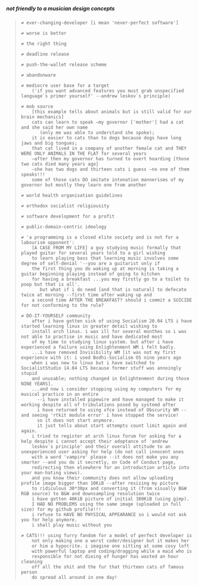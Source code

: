 ##### not friendly to a musician design concepts
>```
> ≠ ever-changing-developer [i mean 'never-perfect software']
> 
> ≠ worse is better
> 
> ≠ the right thing
> 
> ≠ deadline release
> 
> ≠ push-the-wallet release scheme
> 
> ≠ abandonware
> 
> ≠ mediocre user base for a target
>     ('if you want advanced features you must grab unspecified language`s primer yourself' --andrew leskov`s principle)
>     
> ≠ mob source
>     [this example tells about animals but is still valid for our brain mechanics]
>     cats can learn to speak —my governor ['mother'] had a cat and she said her own name
>        (only me was able to understand she spoke);
>     it is easier to cats than to dogs because dogs have long jaws and big tongues;
>     that cat lived in a company of another female cat and THEY WERE ONLY ANIMALS IN THE FLAT for several years
>     —after then my governor has turned to overt hoarding [those two cats died many years ago]
>     —she has two dogs and thirteen cats i guess —no one of them speaks!!!
>     some of those cats DO imitate intonation mannerisms of my governor but mostly they learn one from another
> 
> ≠ world health organisation guidelines
> 
> ≠ orthodox socialist religiousity
> 
> ≠ software development for a profit
> 
> ≠ public-domain-centric ideology
>
> ≠ 'a programming is a closed elite society and is not for a labourism opponent':
>     [A CASE FROM MY LIFE] a guy studying music formally that played guitar for several years told to a girl wishing
>     to learn playing bass that learning music involves some degree of self-denial '--you are a guitarist only if
>     the first thing you do waking up at morning is taking a guitar beginning playing instead of going to kitchen
>     for having a breakfast ...you may firstly go to a toilet to poop but that is all'.
>        but what if i do need [and that is natural] to defecate twice at morning --first time after waking up and
>     a second time AFTER THE BREAKFAST? should i commit a SUICIDE for not conforming to the rule?
>
> ≠ DO-IT-YOURSELF community
>     after i have gotten sick of using Socialism 20.04 LTS i have started learning linux in greater detail wishing to
>     install arch linux. i was ill for several monthes so i was not able to practise in music and have dedicated most
>     of my time to studying linux system. but after i have experienced a failure using Enlightenment WM i felt badly.
>     ...i have removed Invisibility WM [it was not my first experience with it: i used Bodhi-Socialism OS nine years ago
>     when i was new to linux but i have switched to SocialistStudio 14.04 LTS because former stuff was annoingly stupid
>     and unusable; nothing changed in Enlightenment during those NINE YEARS].
>     ...and now i consider stopping using my computers for my musical practice in an entire
>       --i have installed pipewire and have managed to make it working despite all of tribulations posed by systemd after
>       i have returned to using xfce instead of Obscurity WM --and seeing 'rtkit module error' i have stopped the service!
>       so it does not start anymore.
>       it just tells about start attempts count limit again and again.
>     i tried to register at arch linux forum for asking for a help despite i cannot accept their adoptance of 'andrew
>     leskov`s principle' and their overall attitude to an unexperienced user asking for help (do not call innocent ones
>     with a word 'vampire' please --it does not make you any smarter --and you do it secretly, on Code of Conduct page,
>     redirecting then elsewhere for an introduction article into your man-hating views).
>     and you know their community does not allow uploading profile image bigger than 10KiB --after resizing my picture
>     to ridiculous 30*30px and converting it (from visually B&W RGB source) to B&W and downsampling resolution twice
>     i have gotten 40KiB picture of initial 380KiB (using gimp).
>     I HAD NO PROBLEMS using the same image (uploaded in full size) for my github profile!!!
>     i refuse to HAVE NO PHYSICAL APPEARANCE so i would not ask you for help anymore.
>     i shall play music without you
>
> ≠ CATS!!! using furry fandom for a model of perfect developer is
>     not only making one a worst coder/designer but it makes her
>     or him a hypocrite. i imagine one sitting at some cosy loft
>     with powerful laptop and coding/dragging while a maid who is
>     responsible for not dieing of hunger has wasted an hour cleaning
>     off all the shit and the fur that thirteen cats of famous person
>     do spread all around in one day!
>
> ```
